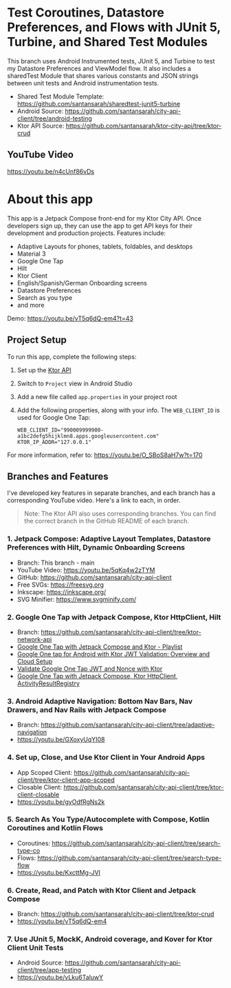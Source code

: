 # Test Coroutines, Datastore Preferences, and Flows with JUnit 5, Turbine, and Shared Test Modules

This branch uses Android Instrumented tests, JUnit 5, and Turbine to test my Datastore Preferences
and ViewModel flow. It also includes a sharedTest Module that shares various constants and JSON
strings between unit tests and Android instrumentation tests.

* Shared Test Module Template: https://github.com/santansarah/sharedtest-junit5-turbine
* Android Source: https://github.com/santansarah/city-api-client/tree/android-testing
* Ktor API Source: https://github.com/santansarah/ktor-city-api/tree/ktor-crud

## YouTube Video

https://youtu.be/n4cUnf86vDs

# About this app

This app is a Jetpack Compose front-end for my Ktor City API. Once developers sign up, they can
use the app to get API keys for their development and production projects. Features include:

* Adaptive Layouts for phones, tablets, foldables, and desktops
* Material 3
* Google One Tap
* Hilt
* Ktor Client
* English/Spanish/German Onboarding screens
* Datastore Preferences
* Search as you type
* and more

Demo: https://youtu.be/vT5q6dQ-em4?t=43

## Project Setup

To run this app, complete the following steps:

1. Set up the [Ktor API](https://github.com/santansarah/ktor-city-api)
2. Switch to `Project` view in Android Studio
3. Add a new file called `app.properties` in your project root
4. Add the following properties, along with your info. The `WEB_CLIENT_ID` is used for Google
   One Tap:

    ```
    WEB_CLIENT_ID="990009999900-a1bc2defg5hijklmn8.apps.googleusercontent.com"
    KTOR_IP_ADDR="127.0.0.1"
    ```

For more information, refer to: https://youtu.be/O_SBoS8aH7w?t=170

## Branches and Features

I've developed key features in separate branches, and each branch has a corresponding YouTube
video. Here's a link to each, in order.

> Note: The Ktor API also uses corresponding branches. You can find the correct branch in the
> GitHub README of each branch.

### 1. Jetpack Compose: Adaptive Layout Templates, Datastore Preferences with Hilt, Dynamic Onboarding Screens

* Branch: This branch - main
* YouTube Video: https://youtu.be/5qKq4w2zTYM
* GitHub: https://github.com/santansarah/city-api-client
* Free SVGs: https://freesvg.org
* Inkscape: https://inkscape.org/
* SVG Minifier: https://www.svgminify.com/

### 2. Google One Tap with Jetpack Compose, Ktor HttpClient, Hilt

* Branch: https://github.com/santansarah/city-api-client/tree/ktor-network-api
* [Google One Tap with Jetpack Compose and Ktor - Playlist](https://www.youtube.com/playlist?list=PLzxawGXQRFswx9iqiCCnrDtYJw1zwGLkd)
* [Google One tap for Android with Ktor JWT Validation: Overview and Cloud Setup](https://youtu.be/WsnNiQje1o8)
* [Validate Google One Tap JWT and Nonce with Ktor](https://youtu.be/Q7PgQdXfETU)
* [Google One Tap with Jetpack Compose, Ktor HttpClient, ActivityResultRegistry](https://youtu.be/O_SBoS8aH7w)

### 3. Android Adaptive Navigation: Bottom Nav Bars, Nav Drawers, and Nav Rails with Jetpack Compose

* Branch: https://github.com/santansarah/city-api-client/tree/adaptive-navigation
* https://youtu.be/GXoxyUqYI08

### 4. Set up, Close, and Use Ktor Client in Your Android Apps

* App Scoped Client: https://github.com/santansarah/city-api-client/tree/ktor-client-app-scoped
* Closable Client: https://github.com/santansarah/city-api-client/tree/ktor-client-closable
* https://youtu.be/gyOdfRgNs2k

### 5. Search As You Type/Autocomplete with Compose, Kotlin Coroutines and Kotlin Flows

* Coroutines: https://github.com/santansarah/city-api-client/tree/search-type-co
* Flows: https://github.com/santansarah/city-api-client/tree/search-type-flow
* https://youtu.be/KxcttMg-JVI

### 6. Create, Read, and Patch with Ktor Client and Jetpack Compose

* Branch: https://github.com/santansarah/city-api-client/tree/ktor-crud
* https://youtu.be/vT5q6dQ-em4

### 7. Use JUnit 5, MockK, Android coverage, and Kover for Ktor Client Unit Tests

* Android Source: https://github.com/santansarah/city-api-client/tree/app-testing
* https://youtu.be/vLku6TaluwY
